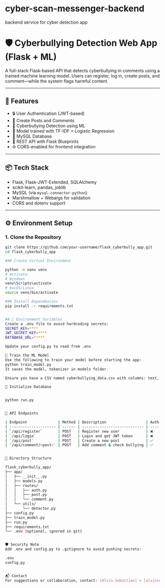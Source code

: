 # cyber-scan-messenger-backend
backend service for cyber detection app

# 🛡️ Cyberbullying Detection Web App (Flask + ML)

A full-stack Flask-based API that detects cyberbullying in comments using a trained machine learning model. Users can register, log in, create posts, and comment—while the system flags harmful content.

---

## 🚀 Features

- 🔒 User Authentication (JWT-based)
- 📝 Create Posts and Comments
- 🤖 Cyberbullying Detection using ML
- 🧠 Model trained with TF-IDF + Logistic Regression
- 🔗 MySQL Database
- 🔄 REST API with Flask Blueprints
- 🌐 CORS-enabled for frontend integration

---

## 📦 Tech Stack

- Flask, Flask-JWT-Extended, SQLAlchemy
- scikit-learn, pandas, joblib
- MySQL (via `mysql-connector-python`)
- Marshmallow + Webargs for validation
- CORS and dotenv support

---

## ⚙️ Environment Setup

### 1. Clone the Repository

```bash
git clone https://github.com/your-username/flask_cyberbully_app.git
cd flask_cyberbully_app

### Create Virtual Environment

python -m venv venv
# Activate:
# Windows
venv\Scripts\activate
# macOS/Linux
source venv/bin/activate

### Install Dependencies
pip install -r requirements.txt


## 🔐 Environment Variables
Create a .env file to avoid hardcoding secrets:
SECRET_KEY=****
JWT_SECRET_KEY=****
DATABASE_URL=*****

Update your config.py to read from .env

🧠 Train the ML Model
Use the following to train your model before starting the app:
python train_model.py
It saves the model, tokenizer in models folder.

Ensure you have a CSV named cyberbullying_data.csv with columns: text, lab.

🧪 Initialize Database


python run.py


🧰 API Endpoints

| Endpoint              | Method | Description                  | Auth |
| --------------------- | ------ | ---------------------------- | ---- |
| `/api/register`       | POST   | Register new user            | ❌    |
| `/api/login`          | POST   | Login and get JWT token      | ❌    |
| `/api/post`           | POST   | Create a new post            | ✅    |
| `/api/comment/<post>` | POST   | Add comment & check bullying | ✅    |


📁 Directory Structure

flask_cyberbully_app/
├── app/
│   ├── __init__.py
│   ├── models.py
│   ├── routes/
│   │   ├── auth.py
│   │   ├── post.py
│   │   └── comment.py
│   └── utils/
│       └── detector.py
├── config.py
├── train_model.py
├── run.py
├── requirements.txt
└── .env (optional, ignored in git)


🛡️ Security Note
Add .env and config.py to .gitignore to avoid pushing secrets:

.env
config.py


📬 Contact
For suggestions or collaboration, contact: [Alvin.Sebastian] – [alvinsebastian779@gmail.com]

